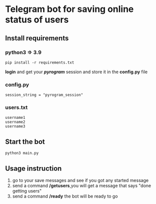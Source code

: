 # Telegram bot for saving online status of users

## Install requirements

### python3 => 3.9

```
pip install -r requirements.txt
```

**login** and get your _**pyrogram**_ session and store it in the **config.py** file

### **config.py**

```
session_string = "pyrogram_session"
```

### **users.txt**

```
username1
username2
username3
```

## Start the bot

```
python3 main.py
```

## Usage instruction

1. go to your save messages and see if you got any started message
2. send a command **/getusers**,you will get a message that says "done getting users"
3. send a command **/ready** the bot will be ready to go
